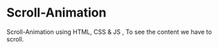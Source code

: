 # Scroll-Animation
Scroll-Animation using HTML, CSS &amp; JS , To see the content we have to scroll.
